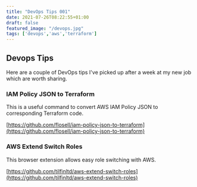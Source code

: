 ```yaml
---
title: "DevOps Tips 001"
date: 2021-07-26T08:22:55+01:00
draft: false
featured_image: "/devops.jpg"
tags: ['devops','aws','terraform']
---
```


## Devops Tips

Here are a couple of DevOps tips I've picked up after a week at my new job which are worth sharing.

### IAM Policy JSON to Terraform

This is a useful command to convert AWS IAM Policy JSON to corresponding Terraform code.

[https://github.com/flosell/iam-policy-json-to-terraform](https://github.com/flosell/iam-policy-json-to-terraform)

### AWS Extend Switch Roles

This browser extension allows easy role switching with AWS.

[https://github.com/tilfinltd/aws-extend-switch-roles](https://github.com/tilfinltd/aws-extend-switch-roles)